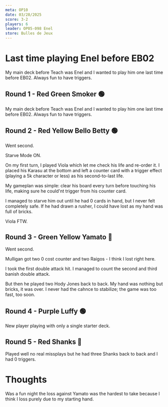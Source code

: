 ```yaml
---
meta: OP10
date: 03/28/2025
score: 3-2
players: 6
leader: OP05-098 Enel
store: Bulles de Jeux
---
```


# Last time playing Enel before EB02

My main deck before Teach was Enel and I wanted to play him one last time before EB02. Always fun to have triggers.

## Round 1 - Red Green Smoker 🟢

My main deck before Teach was Enel and I wanted to play him one last time before EB02. Always fun to have triggers.

## Round 2 - Red Yellow Bello Betty 🟢

Went second.

Starve Mode ON.

On my first turn, I played Viola which let me check his life and re-order it. I placed his Karasu at the bottom and left a counter card with a trigger effect (playing a 5k character or less) as his second-to-last life.

My gameplan was simple: clear his board every turn before touching his life, making sure he could'nt trigger from his counter card.

I managed to starve him out until he had 0 cards in hand, but I never felt completely safe. If he had drawn a rusher, I could have lost as my hand was full of bricks.

Viola FTW.

## Round 3 - Green Yellow Yamato 🔴

Went second.

Mulligan got two 0 cost counter and two Raigos - I think I lost right here.

I took the first double attack hit.
I managed to count the second and third banish double attack.

But then he played two Hody Jones back to back.
My hand was nothing but bricks, it was over.
I never had the cahnce to stabilize; the game was too fast, too soon.

## Round 4 - Purple Luffy 🟢

New player playing with only a single starter deck.

## Round 5 - Red Shanks 🔴

Played well no real missplays but he had three Shanks back to back and I had 0 triggers.

# Thoughts

Was a fun night the loss against Yamato was the hardest to take because I think I loss purely due to my starting hand.
